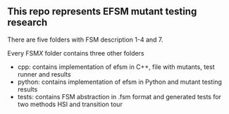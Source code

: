 ## This repo represents EFSM mutant testing research

There are five folders with FSM description 1-4 and 7.

Every FSM$X$ folder contains three other folders

- cpp: contains implementation of efsm in C++, file with mutants, test runner and results
- python: contains implementation of efsm in Python and mutant testing results
- tests: contains FSM abstraction in .fsm format and generated tests for two methods HSI and transition tour
